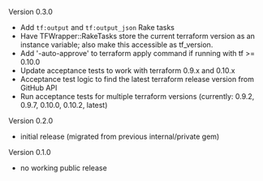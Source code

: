 Version 0.3.0

  - Add `tf:output` and `tf:output_json` Rake tasks
  - Have TFWrapper::RakeTasks store the current terraform version as an instance variable;
    also make this accessible as tf_version.
  - Add '-auto-approve' to terraform apply command if running with tf >= 0.10.0
  - Update acceptance tests to work with terraform 0.9.x and 0.10.x
  - Acceptance test logic to find the latest terraform release version from GitHub API
  - Run acceptance tests for multiple terraform versions (currently: 0.9.2, 0.9.7, 0.10.0, 0.10.2, latest)

Version 0.2.0

  - initial release (migrated from previous internal/private gem)

Version 0.1.0

  - no working public release
